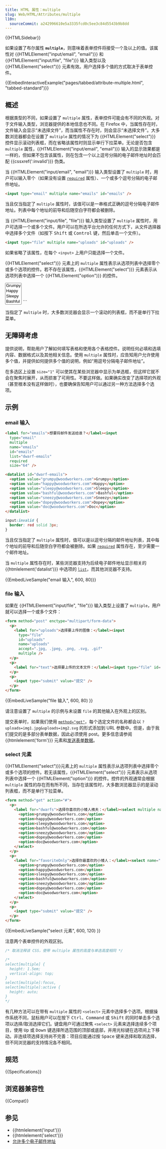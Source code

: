 ```yaml
---
title: HTML 属性：multiple
slug: Web/HTML/Attributes/multiple
l10n:
  sourceCommit: a242996610e5a3335fcd0c5ee3c84d5543b9b8dd
---
```


{{HTMLSidebar}}

如果设置了布尔属性 **`multiple`**，则意味着表单控件将接受一个及以上的值。该属性对 {{HTMLElement("input/email", "email")}} 和 {{HTMLElement("input/file", "file")}} 输入类型以及 {{HTMLElement("select")}} 元素有效。用户选择多个值的方式取决于表单控件。

{{EmbedInteractiveExample("pages/tabbed/attribute-multiple.html", "tabbed-standard")}}

## 概述

根据类型的不同，如果设置了 `multiple` 属性，表单控件可能会有不同的外观。对于文件输入类型，浏览器提供的本地信息也不同。在 Firefox 中，当属性存在时，文件输入会显示“未选择文件”，而当属性不存在时，则会显示“未选择文件”。大多数浏览器都会在设置了 `multiple` 属性的情况下为 {{HTMLElement("select")}} 控件显示滚动列表框，而在省略该属性时则显示单行下拉菜单。无论是否包含 `multiple` 属性，{{HTMLElement("input/email", "email")}} 输入的显示效果都是一样的，但如果不包含该属性，则在包含一个以上逗号分隔的电子邮件地址时会匹配 {{cssxref(':invalid')}} 伪类。

当 {{HTMLElement("input/email", "email")}} 输入类型设置了 `multiple` 时，用户可以输入零个（如果没有设置 [`required`](/zh-CN/docs/Web/HTML/Attributes/required) 属性）、一个或多个逗号分隔的电子邮件地址。

```html
<input type="email" multiple name="emails" id="emails" />
```

当且仅当指定了 `multiple` 属性时，该值可以是一串格式正确的逗号分隔电子邮件地址。列表中每个地址的前导和后随空白字符都会被删除。

当 {{HTMLElement("input/file", "file")}} 输入类型设置了 `multiple` 属性时，用户可选择一个或多个文件。用户可以在所选平台允许的任何方式下，从文件选择器中选择多个文件（如按下 <kbd>Shift</kbd> 或 <kbd>Control</kbd> 键，然后单击一个文件）。

```html
<input type="file" multiple name="uploads" id="uploads" />
```

如果省略了该属性，在每个 `<input>` 上用户只能选择一个文件。

{{HTMLElement("select")}} 元素上的 `multiple` 属性表示从选项列表中选择零个或多个选项的控件。若不存在该属性，{{HTMLElement("select")}} 元素表示从选项列表中选择一个 {{HTMLElement("option")}} 的控件。

<select multiple name="dwarfs" id="dwarfs">
  <option>Grumpy</option>
  <option>Happy</option>
  <option>Sleepy</option>
  <option>Bashful</option>
  <option>Sneezy</option>
  <option>Dopey</option>
  <option>Doc</option>
</select>
```

当指定了 `multiple` 时，大多数浏览器会显示一个滚动的列表框，而不是单行下拉菜单。

## 无障碍考虑

提供说明，帮助用户了解如何填写表格和使用各个表格控件。说明任何必填和选填内容、数据格式以及其他相关信息。使用 `multiple` 属性时，应告知用户允许使用多个值，并提供如何提供多个值的说明，例如“用逗号分隔电子邮件地址”。

在多选区上设置 `size="1"` 可以使其在某些浏览器中显示为单选框，但这样它就不会在聚焦时展开，从而损害了可用性。不要这样做。如果确实改变了选择项的外观（甚至根本没有这样做时），也要确保告知用户可以通过另一种方法选择多个选项。

## 示例

### email 输入

```html
<label for="emails">想要将邮件发送给谁？</label><input
  type="email"
  multiple
  name="emails"
  id="emails"
  list="dwarf-emails"
  required
  size="64" />

<datalist id="dwarf-emails">
  <option value="grumpy@woodworkers.com">Grumpy</option>
  <option value="happy@woodworkers.com">Happy</option>
  <option value="sleepy@woodworkers.com">Sleepy</option>
  <option value="bashful@woodworkers.com">Bashful</option>
  <option value="sneezy@woodworkers.com">Sneezy</option>
  <option value="dopey@woodworkers.com">Dopey</option>
  <option value="doc@woodworkers.com">Doc</option>
</datalist>
```

```css hidden
input:invalid {
  border: red solid 3px;
}
```

当且仅当指定了 `multiple` 属性时，值可以是以逗号分隔的邮件地址列表，其中每个地址的前导和后随空白字符都会被删除。如果 [`required`](/zh-CN/docs/Web/HTML/Attributes/required) 属性存在，至少需要一个邮件地址。

当 `multiple` 属性存在时，某些浏览器支持为后续电子邮件地址显示相关的 {{htmlelement('datalist')}} 中选项的 [`list`](/zh-CN/docs/Web/HTML/Element/input#list)，而其他浏览器不支持。

{{EmbedLiveSample("email 输入", 600, 80)}}

### file 输入

如果在 {{HTMLElement("input/file", "file")}} 输入类型上设置了 `multiple`，用户就可以选择一个或多个文件：

```html
<form method="post" enctype="multipart/form-data">
  <p>
    <label for="uploads">选择要上传的图像：</label><input
      type="file"
      id="uploads"
      name="uploads"
      accept=".jpg, .jpeg, .png, .svg, .gif"
      multiple />
  </p>
  <p>
    <label for="text">选择要上传的文本文件：</label><input type="file" id="text" name="text" accept=".txt" />
  </p>
  <p>
    <input type="submit" value="提交" />
  </p>
</form>
```

{{EmbedLiveSample("file 输入", 600, 80) }}

请注意设置了 `multiple` 的示例与未设置 `file` 的其他输入在外观上的区别。

提交表单时，如果我们使用 [`method="get"`](/zh-CN/docs/Web/HTML/Element/form)，每个选定文件的名称都会以 `?uploads=img1.jpg&uploads=img2.svg` 的形式添加到 URL 参数中。但是，由于我们提交的是多部分表单数据，因此必须使用 post。更多信息请参阅 {{htmlelement('form')}} 元素和[发送表单数据](/zh-CN/docs/Learn/Forms/Sending_and_retrieving_form_data#method_属性)。

### select 元素

{{HTMLElement("select")}}元素上的 `multiple` 属性表示从选项列表中选择零个或多个选项的控件。若无该属性，{{HTMLElement("select")}} 元素表示从选项列表中选择一个 {{HTMLElement("option")}} 的控件。控件的外观通常会根据 `multiple` 属性的存在而有所不同，当存在该属性时，大多数浏览器显示的是滚动列表框，而不是单行下拉菜单。

```html
<form method="get" action="#">
  <p>
    <label for="dwarfs">选择你喜欢的小矮人樵夫：</label><select multiple name="dwarfs" id="dwarfs">
      <option>grumpy@woodworkers.com</option>
      <option>happy@woodworkers.com</option>
      <option>sleepy@woodworkers.com</option>
      <option>bashful@woodworkers.com</option>
      <option>sneezy@woodworkers.com</option>
      <option>dopey@woodworkers.com</option>
      <option>doc@woodworkers.com</option>
    </select>
  </p>
  <p>
    <label for="favoriteOnly">选择你最喜欢的小矮人：</label><select name="favoriteOnly" id="favoriteOnly">
      <option>grumpy@woodworkers.com</option>
      <option>happy@woodworkers.com</option>
      <option>sleepy@woodworkers.com</option>
      <option>bashful@woodworkers.com</option>
      <option>sneezy@woodworkers.com</option>
      <option>dopey@woodworkers.com</option>
      <option>doc@woodworkers.com</option>
    </select>
  </p>
  <p>
    <input type="submit" value="提交" />
  </p>
</form>
```

{{EmbedLiveSample("select 元素", 600, 120) }}

注意两个表单控件的外观区别。

```css
/* 取消注释该 CSS，使带 multiple 属性的高度与单选高度相同 */

/*
select[multiple] {
  height: 1.5em;
  vertical-align: top;
}
select[multiple]:focus,
select[multiple]:active {
  height: auto;
}
*/
```

有几种方法可以在带有 `multiple` 属性的 `<select>` 元素中选择多个选项。根据操作系统不同，鼠标用户可以在按下 <kbd>Ctrl</kbd>、<kbd>Command</kbd> 或 <kbd>Shift</kbd> 的同时单击多个选项以选择/取消选择它们。键盘用户可通过聚焦 `<select>` 元素来选择连续多个项目，使用 <kbd>Up</kbd> 或 <kbd>Down</kbd> 键选择所选范围的顶部或底部，并用光标键在选项间上下移动。非连续项选择支持尚不完善：项目应能通过按 <kbd>Space</kbd> 键来选择和取消选择，但不同浏览器的支持情况各不相同。

## 规范

{{Specifications}}

## 浏览器兼容性

{{Compat}}

## 参见

- {{htmlelement('input')}}
- {{htmlelement('select')}}
- [允许多个电子邮件地址](/zh-CN/docs/Web/HTML/Element/input/email#允许多个电子邮件地址)
